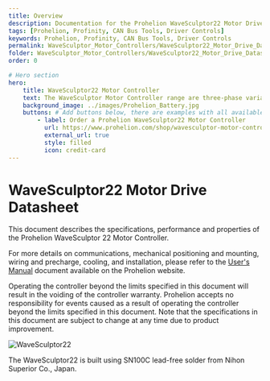 ```yaml
---
title: Overview
description: Documentation for the Prohelion WaveSculptor22 Motor Drive protocol
tags: [Prohelion, Profinity, CAN Bus Tools, Driver Controls]
keywords: Prohelion, Profinity, CAN Bus Tools, Driver Controls
permalink: WaveSculptor_Motor_Controllers/WaveSculptor22_Motor_Drive_Datasheet/Overview.html
folder: WaveSculptor_Motor_Controllers/WaveSculptor22_Motor_Drive_Datasheet
order: 0

# Hero section
hero:
    title: WaveSculptor22 Motor Controller
    text: The WaveSculptor Motor Controller range are three-phase variable frequency inverters especially designed to drive high-efficiency, permanent magnet motors.
    background_image: ../images/Prohelion_Battery.jpg
    buttons: # Add buttons below, there are examples with all available options
        - label: Order a Prohelion WaveSculptor22 Motor Controller
          url: https://www.prohelion.com/shop/wavesculptor-motor-controller/wavesculptor22-motor-controller/
          external_url: true 
          style: filled
          icon: credit-card 
---
```


# WaveSculptor22 Motor Drive Datasheet

This document describes the specifications, performance and properties of the Prohelion WaveSculptor 22 Motor Controller.

For more details on communications, mechanical positioning and mounting, wiring and precharge, cooling, and installation, please refer to the [User's Manual](http://localhost:4000/WaveSculptor_Motor_Controllers/WaveSculptor22_User_Manual/Overview.html) document available on the Prohelion website.

Operating the controller beyond the limits specified in this document will result in the voiding of the controller warranty.  Prohelion accepts no responsibility for events caused as a result of operating the controller beyond the limits specified in this document. Note that the specifications in this document are subject to change at any time due to product improvement.

![WaveSculptor22](../images/WaveSculptor22_User_Manual/Wavesculptor_Datasheet1.png)

The WaveSculptor22 is built using SN100C lead-free solder from Nihon Superior Co., Japan.